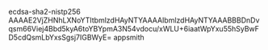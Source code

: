 ecdsa-sha2-nistp256 AAAAE2VjZHNhLXNoYTItbmlzdHAyNTYAAAAIbmlzdHAyNTYAAABBBDnDvqsm66Viej4Bbd5kyA6toYBYpmA3N54vdocu/xWLU+6iaatWpYxu55hSyBwFD5cdQsmLbYxsSgsj7IGBWyE= appsmith
